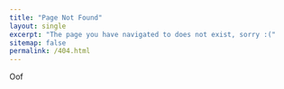 ```yaml
---
title: "Page Not Found"
layout: single
excerpt: "The page you have navigated to does not exist, sorry :("
sitemap: false
permalink: /404.html
---
```


Oof

<script type="text/javascript">
  var GOOG_FIXURL_LANG = 'en';
  var GOOG_FIXURL_SITE = '{{ site.url }}'
</script>
<script type="text/javascript">
  src="//linkhelp.clients.google.com/tbproxy/lh/wm/fixurl.js">
</script>
